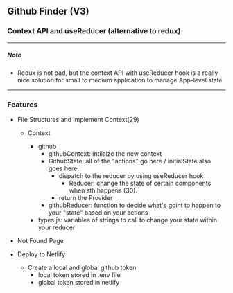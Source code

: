 ## Github Finder (V3)

### Context API and useReducer (alternative to redux)

---

##### Note

- Redux is not bad, but the context API with useReducer hook is a really nice solution for small to medium application to manage App-level state

---

### Features

- File Structures and implement Context(29)

  - Context

    - github
      - githubContext: intiialze the new context
      - GithubState: all of the "actions" go here / initialState also goes here.
        - dispatch to the reducer by using useReducer hook
          - Reducer: change the state of certain components when sth happens (30).
        - return the Provider
      - githubReducer: function to decide what's goint to happen to your "state" based on your actions
    - types.js: variables of strings to call to change your state within your reducer

- Not Found Page
- Deploy to Netlify
  - Create a local and global github token
    - local token stored in .env file
    - global token stored in netlify

